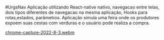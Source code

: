 #UrgsNav
Aplicação utilizando React-native nativo, navegacao entre telas, dois tipos diferentes de navegacao na mesma aplicação, Hooks para rotas,estados, parâmetros. Aplicação simula uma feira onde os produtores expoem suas cestas com verduras e o usuário pode realiza a compra.

[chrome-capture-2022-8-3.webm](https://user-images.githubusercontent.com/106246945/188253996-f60acada-e204-4230-b9dd-7c619aaf86d9.webm)
